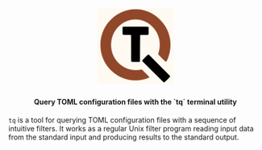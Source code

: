 <h1 align="center">
  <div >
    <img
      src="https://raw.githubusercontent.com/mdm-code/mdm-code.github.io/main/tq_logo.png"
      alt="logo"
      style="object-fit: contain"
      width="30%"
    />
  </div>
</h1>

<h4 align="center">Query TOML configuration files with the `tq` terminal utility</h4>

`tq` is a tool for querying TOML configuration files with a sequence of
intuitive filters. It works as a regular Unix filter program reading input data
from the standard input and producing results to the standard output.
